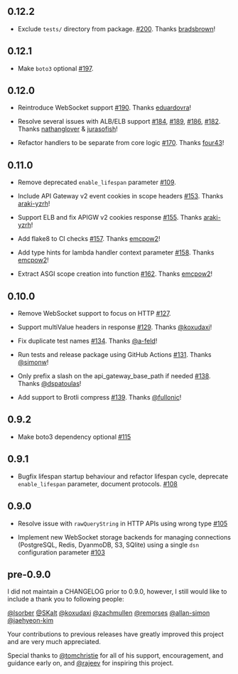 ## 0.12.2

* Exclude `tests/` directory from package. [#200](https://github.com/jordaneremieff/mangum/pull/200). Thanks [bradsbrown](https://github.com/bradsbrown)!

## 0.12.1

* Make `boto3` optional [#197](https://github.com/jordaneremieff/mangum/pull/197).

## 0.12.0

* Reintroduce WebSocket support [#190](https://github.com/jordaneremieff/mangum/pull/190). Thanks [eduardovra](https://github.com/eduardovra)!

* Resolve several issues with ALB/ELB support [#184](https://github.com/jordaneremieff/mangum/pull/184), [#189](https://github.com/jordaneremieff/mangum/pull/189), [#186](https://github.com/jordaneremieff/mangum/pull/186), [#182](https://github.com/jordaneremieff/mangum/pull/182). Thanks [nathanglover](https://github.com/nathanglover) & [jurasofish](https://github.com/jurasofish)!

* Refactor handlers to be separate from core logic [#170](https://github.com/jordaneremieff/mangum/pull/170). Thanks [four43](https://github.com/four43)!

## 0.11.0

* Remove deprecated `enable_lifespan` parameter [#109](https://github.com/jordaneremieff/mangum/issues/109).

* Include API Gateway v2 event cookies in scope headers [#153](https://github.com/jordaneremieff/mangum/pull/153). Thanks [araki-yzrh](https://github.com/araki-yzrh)!

* Support ELB and fix APIGW v2 cookies response [#155](https://github.com/jordaneremieff/mangum/pull/155). Thanks [araki-yzrh](https://github.com/araki-yzrh)!

* Add flake8 to CI checks [#157](https://github.com/jordaneremieff/mangum/pull/157). Thanks [emcpow2](https://github.com/emcpow2)!

* Add type hints for lambda handler context parameter [#158](https://github.com/jordaneremieff/mangum/pull/158).  Thanks [emcpow2](https://github.com/emcpow2)!

* Extract ASGI scope creation into function [#162](https://github.com/jordaneremieff/mangum/pull/162).  Thanks [emcpow2](https://github.com/emcpow2)!

## 0.10.0 

* Remove WebSocket support to focus on HTTP [#127](https://github.com/jordaneremieff/mangum/issues/127).

* Support multiValue headers in response [#129](https://github.com/jordaneremieff/mangum/pull/129). Thanks [@koxudaxi](https://github.com/koxudaxi)!

* Fix duplicate test names [#134](https://github.com/jordaneremieff/mangum/pull/134). Thanks [@a-feld](https://github.com/a-feld)!

* Run tests and release package using GitHub Actions [#131](https://github.com/jordaneremieff/mangum/issues/131). Thanks [@simonw](https://github.com/simonw)!

* Only prefix a slash on the api_gateway_base_path if needed [#138](https://github.com/jordaneremieff/mangum/pull/138). Thanks [@dspatoulas](https://github.com/dspatoulas)!

* Add support to Brotli compress [#139](https://github.com/jordaneremieff/mangum/issues/139). Thanks [@fullonic](https://github.com/fullonic)!

## 0.9.2

* Make boto3 dependency optional [#115](https://github.com/jordaneremieff/mangum/pull/115)

## 0.9.1

* Bugfix lifespan startup behaviour and refactor lifespan cycle, deprecate `enable_lifespan` parameter, document protocols. [#108](https://github.com/jordaneremieff/mangum/pull/108)

## 0.9.0

* Resolve issue with `rawQueryString` in HTTP APIs using wrong type [#105](https://github.com/jordaneremieff/mangum/issues/105)

* Implement new WebSocket storage backends for managing connections (PostgreSQL, Redis, DyanmoDB, S3, SQlite) using a single `dsn` configuration parameter [#103](https://github.com/jordaneremieff/mangum/pull/103)

## pre-0.9.0

I did not maintain a CHANGELOG prior to 0.9.0, however, I still would like to include a thank you to following people:

[@lsorber](https://github.com/lsorber)
[@SKalt](https://github.com/SKalt)
[@koxudaxi](https://github.com/koxudaxi)
[@zachmullen](https://github.com/zachmullen)
[@remorses](https://github.com/remorses)
[@allan-simon](https://github.com/allan-simon)
[@jaehyeon-kim](https://github.com/jaehyeon-kim)

Your contributions to previous releases have greatly improved this project and are very much appreciated.

Special thanks to [@tomchristie](https://github.com/tomchristie) for all of his support, encouragement, and guidance early on, and [@rajeev](https://github.com/rajeev) for inspiring this project.
